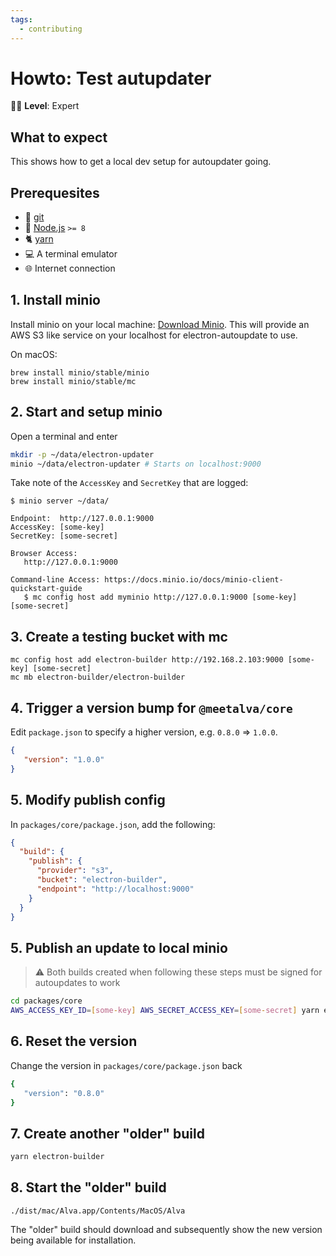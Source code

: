 ```yaml
---
tags:
  - contributing
---
```


# Howto: Test autupdater

:woman_student: **Level**: Expert

## What to expect

This shows how to get a local dev setup for 
autoupdater going.


## Prerequesites

* :evergreen_tree: [git](https://git-scm.com/downloads)
* :turtle: [Node.js](https://nodejs.org/en/) `>= 8`
* :cat2: [yarn](https://yarnpkg.com/en/)
* :computer: A terminal emulator 
* :globe_with_meridians: Internet connection


## 1. Install minio

Install minio on your local machine: [Download Minio](https://www.minio.io/downloads.html).
This will provide an AWS S3 like service on your localhost for electron-autoupdate to use.

On macOS:

```
brew install minio/stable/minio
brew install minio/stable/mc
```

## 2. Start and setup minio

Open a terminal and enter

```sh
mkdir -p ~/data/electron-updater
minio ~/data/electron-updater # Starts on localhost:9000
```

Take note of the `AccessKey` and `SecretKey` that are logged:

```
$ minio server ~/data/

Endpoint:  http://127.0.0.1:9000
AccessKey: [some-key]
SecretKey: [some-secret]

Browser Access:
   http://127.0.0.1:9000

Command-line Access: https://docs.minio.io/docs/minio-client-quickstart-guide
   $ mc config host add myminio http://127.0.0.1:9000 [some-key] [some-secret]
```

## 3. Create a testing bucket with mc

```
mc config host add electron-builder http://192.168.2.103:9000 [some-key] [some-secret]
mc mb electron-builder/electron-builder
```

## 4. Trigger a version bump for `@meetalva/core`

Edit `package.json` to specify a higher version, e.g. 
`0.8.0` => `1.0.0`.

```json
{
   "version": "1.0.0"
}
```

## 5. Modify publish config

In `packages/core/package.json`, add the following:

```json
{
  "build": {
    "publish": {
      "provider": "s3",
      "bucket": "electron-builder",
      "endpoint": "http://localhost:9000"
    }
  }
}
```

## 5. Publish an update to local minio

> :warning:
> Both builds created when following these steps
> must be signed for autoupdates to work

```sh
cd packages/core 
AWS_ACCESS_KEY_ID=[some-key] AWS_SECRET_ACCESS_KEY=[some-secret] yarn electron-builder --publish always
```

## 6. Reset the version

Change the version in `packages/core/package.json` back

```sh
{
   "version": "0.8.0"
}
```

## 7. Create another "older" build

```sh
yarn electron-builder
```

## 8. Start the "older" build

```
./dist/mac/Alva.app/Contents/MacOS/Alva
```

The "older" build should download and subsequently show the new version 
being available for installation.
